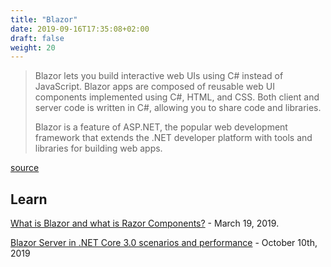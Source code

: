 ```yaml
---
title: "Blazor"
date: 2019-09-16T17:35:08+02:00
draft: false
weight: 20
---
```


> Blazor lets you build interactive web UIs using C# instead of JavaScript. Blazor apps are composed of reusable web UI components implemented using C#, HTML, and CSS. Both client and server code is written in C#, allowing you to share code and libraries.
>
> Blazor is a feature of ASP.NET, the popular web development framework that extends the .NET developer platform with tools and libraries for building web apps.

[source](https://dotnet.microsoft.com/apps/aspnet/web-apps/blazor)

## Learn

[What is Blazor and what is Razor Components?](https://www.hanselman.com/blog/WhatIsBlazorAndWhatIsRazorComponents.aspx) - March 19, 2019.

[Blazor Server in .NET Core 3.0 scenarios and performance](https://devblogs.microsoft.com/aspnet/blazor-server-in-net-core-3-0-scenarios-and-performance/) - October 10th, 2019
